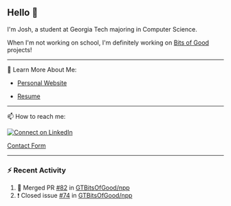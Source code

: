 ## Hello 👋

I'm Josh, a student at Georgia Tech majoring in Computer Science.

When I'm not working on school, I'm definitely working on [Bits of Good](https://bitsofgood.org) projects!

---

📖 Learn More About Me:

* [Personal Website](https://mcfarl.in)

* [Resume](https://www.dropbox.com/s/xak4fdv0h2ghhhy/JoshuaMcFarlin_Resume.pdf?dl=0)

---

📫 How to reach me:

[![Connect on LinkedIn](https://img.shields.io/badge/--linkedin?label=LinkedIn&logo=LinkedIn&style=social)](https://www.linkedin.com/in/joshmcfarlin)

[Contact Form](https://mcfarl.in/contact)

---

### :zap: Recent Activity

<!--START_SECTION:activity-->
1. 🎉 Merged PR [#82](https://github.com/GTBitsOfGood/npp/pull/82) in [GTBitsOfGood/npp](https://github.com/GTBitsOfGood/npp)
2. ❗️ Closed issue [#74](https://github.com/GTBitsOfGood/npp/issues/74) in [GTBitsOfGood/npp](https://github.com/GTBitsOfGood/npp)
<!--END_SECTION:activity-->
